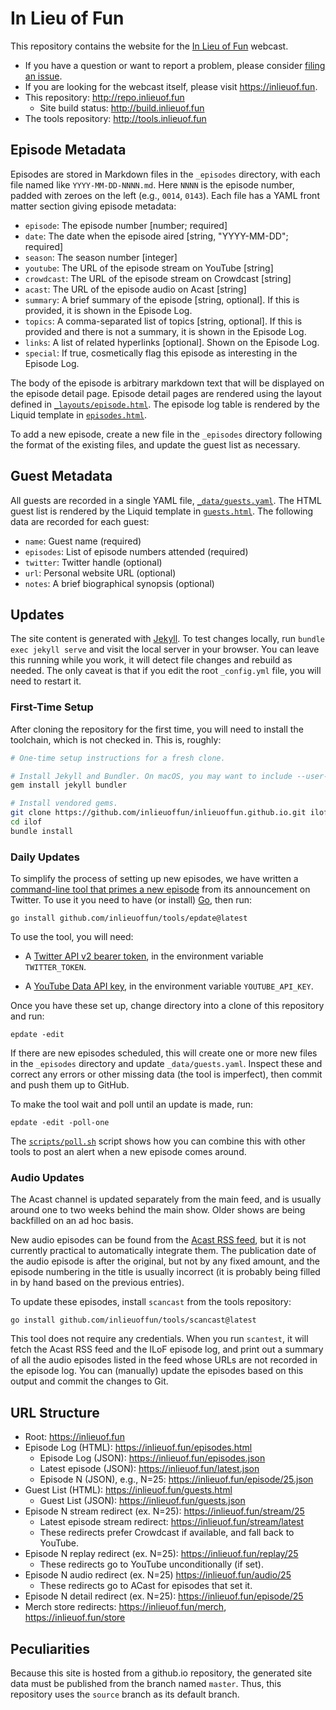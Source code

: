 # In Lieu of Fun

This repository contains the website for the [In Lieu of Fun](https://inlieuof.fun) webcast.

- If you have a question or want to report a problem, please consider [filing an issue][issues].
- If you are looking for the webcast itself, please visit https://inlieuof.fun.
- This repository: http://repo.inlieuof.fun
    - Site build status: http://build.inlieuof.fun
- The tools repository: http://tools.inlieuof.fun

[issues]: http://issues.inlieuof.fun

## Episode Metadata

Episodes are stored in Markdown files in the `_episodes` directory, with each
file named like `YYYY-MM-DD-NNNN.md`. Here `NNNN` is the episode number, padded
with zeroes on the left (e.g., `0014`, `0143`). Each file has a YAML front
matter section giving episode metadata:

 - `episode`: The episode number [number; required]
 - `date`: The date when the episode aired [string, "YYYY-MM-DD"; required]
 - `season`: The season number [integer]
 - `youtube`: The URL of the episode stream on YouTube [string]
 - `crowdcast`: The URL of the episode stream on Crowdcast [string]
 - `acast`: The URL of the episode audio on Acast [string]
 - `summary`: A brief summary of the episode [string, optional]. If this is
   provided, it is shown in the Episode Log.
 - `topics`: A comma-separated list of topics [string, optional]. If this is
   provided and there is not a summary, it is shown in the Episode Log.
 - `links`: A list of related hyperlinks [optional]. Shown on the Episode Log.
 - `special`: If true, cosmetically flag this episode as interesting in the Episode Log.

The body of the episode is arbitrary markdown text that will be displayed on
the episode detail page. Episode detail pages are rendered using the layout
defined in [`_layouts/episode.html`](./_layouts/episode.html). The episode log
table is rendered by the Liquid template in [`episodes.html`](./episodes.html).

To add a new episode, create a new file in the `_episodes` directory following
the format of the existing files, and update the guest list as necessary.

## Guest Metadata

All guests are recorded in a single YAML file, [`_data/guests.yaml`](./_data/guests.yaml).
The HTML guest list is rendered by the Liquid template in [`guests.html`](./guests.html).
The following data are recorded for each guest:

 - `name`: Guest name (required)
 - `episodes`: List of episode numbers attended (required)
 - `twitter`: Twitter handle (optional)
 - `url`: Personal website URL (optional)
 - `notes`: A brief biographical synopsis (optional)

## Updates

The site content is generated with [Jekyll](https://jekyllrb.com).  To test
changes locally, run `bundle exec jekyll serve` and visit the local server in
your browser. You can leave this running while you work, it will detect file
changes and rebuild as needed. The only caveat is that if you edit the root
`_config.yml` file, you will need to restart it.

### First-Time Setup

After cloning the repository for the first time, you will need to install the
toolchain, which is not checked in. This is, roughly:

```bash
# One-time setup instructions for a fresh clone.

# Install Jekyll and Bundler. On macOS, you may want to include --user-install
gem install jekyll bundler

# Install vendored gems.
git clone https://github.com/inlieuoffun/inlieuoffun.github.io.git ilof
cd ilof
bundle install
```

### Daily Updates

To simplify the process of setting up new episodes, we have written a
[command-line tool that primes a new episode][epdate] from its announcement on Twitter.
To use it you need to have (or install) [Go](https://golang.org), then run:

[epdate]: https://github.com/inlieuoffun/tools/tree/default/epdate

```shell
go install github.com/inlieuoffun/tools/epdate@latest
```

To use the tool, you will need:

- A [Twitter API v2 bearer token](https://developer.twitter.com/en/portal/dashboard),
  in the environment variable `TWITTER_TOKEN`.

- A [YouTube Data API key](https://console.developers.google.com/apis/credentials),
  in the environment variable `YOUTUBE_API_KEY`.

Once you have these set up, change directory into a clone of this repository
and run:

```shell
epdate -edit
```

If there are new episodes scheduled, this will create one or more new files in
the `_episodes` directory and update `_data/guests.yaml`. Inspect these and
correct any errors or other missing data (the tool is imperfect), then commit
and push them up to GitHub.

To make the tool wait and poll until an update is made, run:

```shell
epdate -edit -poll-one
```

The [`scripts/poll.sh`](./scripts/poll.sh) script shows how you can combine
this with other tools to post an alert when a new episode comes around.

### Audio Updates

The Acast channel is updated separately from the main feed, and is usually
around one to two weeks behind the main show. Older shows are being backfilled
on an ad hoc basis.

New audio episodes can be found from the [Acast RSS feed][acast-feed], but it
is not currently practical to automatically integrate them. The publication
date of the audio episode is after the original, but not by any fixed amount,
and the episode numbering in the title is usually incorrect (it is probably
being filled in by hand based on the previous entries).

To update these episodes, install `scancast` from the tools repository:

```shell
go install github.com/inlieuoffun/tools/scancast@latest
```

This tool does not require any credentials. When you run `scantest`, it will
fetch the Acast RSS feed and the ILoF episode log, and print out a summary of
all the audio episodes listed in the feed whose URLs are not recorded in the
episode log. You can (manually) update the episodes based on this output and
commit the changes to Git.

[acast-feed]: https://feeds.acast.com/public/shows/in-lieu-of-fun


## URL Structure

- Root: https://inlieuof.fun
- Episode Log (HTML): https://inlieuof.fun/episodes.html
    - Episode Log (JSON): https://inlieuof.fun/episodes.json
    - Latest episode (JSON): https://inlieuof.fun/latest.json
    - Episode N (JSON), e.g., N=25: https://inlieuof.fun/episode/25.json
- Guest List (HTML): https://inlieuof.fun/guests.html
    - Guest List (JSON): https://inlieuof.fun/guests.json
- Episode N stream redirect (ex. N=25): https://inlieuof.fun/stream/25
    - Latest episode stream redirect: https://inlieuof.fun/stream/latest
    - These redirects prefer Crowdcast if available, and fall back to YouTube.
- Episode N replay redirect (ex. N=25): https://inlieuof.fun/replay/25
    - These redirects go to YouTube unconditionally (if set).
- Episode N audio redirect (ex. N=25) https://inlieuof.fun/audio/25
    - These redirects go to ACast for episodes that set it.
- Episode N detail redirect (ex. N=25): https://inlieuof.fun/episode/25
- Merch store redirects: https://inlieuof.fun/merch, https://inlieuof.fun/store

## Peculiarities

Because this site is hosted from a github.io repository, the generated site
data must be published from the branch named `master`. Thus, this repository
uses the `source` branch as its default branch.
